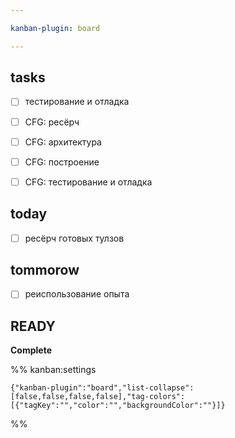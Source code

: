 ```yaml
---

kanban-plugin: board

---
```


## tasks

- [ ] тестирование и отладка
- [ ] CFG: ресёрч
- [ ] CFG: архитектура
- [ ] CFG: построение
- [ ] CFG: тестирование и отладка


## today

- [ ] ресёрч готовых тулзов


## tommorow

- [ ] реиспользование опыта


## READY

**Complete**




%% kanban:settings
```
{"kanban-plugin":"board","list-collapse":[false,false,false,false],"tag-colors":[{"tagKey":"","color":"","backgroundColor":""}]}
```
%%